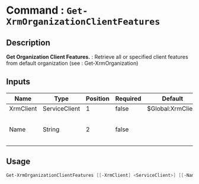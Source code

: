 # Command : `Get-XrmOrganizationClientFeatures` 

## Description

**Get Organization Client Features.** : Retrieve all or specified client features from default organization (see : Get-XrmOrganization)

## Inputs

Name|Type|Position|Required|Default|Description
----|----|--------|--------|-------|-----------
XrmClient|ServiceClient|1|false|$Global:XrmClient|
Name|String|2|false||Client feature name to retrieve.


## Usage

```Powershell 
Get-XrmOrganizationClientFeatures [[-XrmClient] <ServiceClient>] [[-Name] <String>] [<CommonParameters>]
``` 



